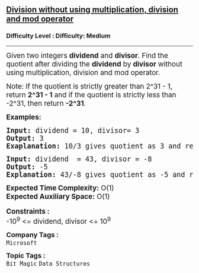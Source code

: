 <h2><a href="https://www.geeksforgeeks.org/problems/division-without-using-multiplication-division-and-mod-operator/0">Division without using multiplication, division and mod operator</a></h2><h3>Difficulty Level : Difficulty: Medium</h3><hr><div class="problems_problem_content__Xm_eO"><p><span style="font-size: 14pt;">Given two integers <strong>dividend</strong>&nbsp;and <strong>divisor</strong>. Find the quotient after dividing the <strong>dividend</strong>&nbsp;by <strong>divisor</strong>&nbsp;without using multiplication, division and mod operator.</span></p>
<p><span style="font-size: 14pt;"><span style="font-size: 18.6667px;">Note: If the quotient is strictly greater than 2^31 - 1, return <strong>2^31 - 1</strong> and if the quotient is strictly less than -2^31, then return <strong>-2^31</strong>.</span></span></p>
<p><span style="font-size: 14pt;"><strong>Examples:</strong></span></p>
<pre><span style="font-size: 14pt;"><strong>Input: </strong>dividend = 10, divisor= 3
<strong>Output:</strong> 3
<strong>Exaplanation: </strong>10/3 gives quotient as 3 and remainder as 1.</span></pre>
<pre><span style="font-size: 14pt;"><strong>Input: </strong>dividend  = 43, divisor = -8<br></span><span style="font-size: 14pt;"><strong>Output:</strong> -5
<strong>Explanation: </strong>43/-8 gives quotient as -5 and remainder as 3.</span></pre>
<div><span style="font-size: 14pt;"><strong>Expected Time Complexity:</strong> O(1)</span></div>
<div><span style="font-size: 14pt;"><strong>Expected Auxiliary Space:</strong> O(1)</span></div>
<div>&nbsp;</div>
<div><span style="font-size: 14pt;"><strong>Constraints :</strong></span></div>
<div><span style="font-size: 14pt;">-10<sup>9</sup> &lt;= </span><span style="font-size: 14pt;">dividend</span><span style="font-size: 14pt;">, </span><span style="font-size: 14pt;">divisor</span><span style="font-size: 14pt;"> &lt;= 10<sup>9</sup></span></div></div><p><span style=font-size:18px><strong>Company Tags : </strong><br><code>Microsoft</code>&nbsp;<br><p><span style=font-size:18px><strong>Topic Tags : </strong><br><code>Bit Magic</code>&nbsp;<code>Data Structures</code>&nbsp;
